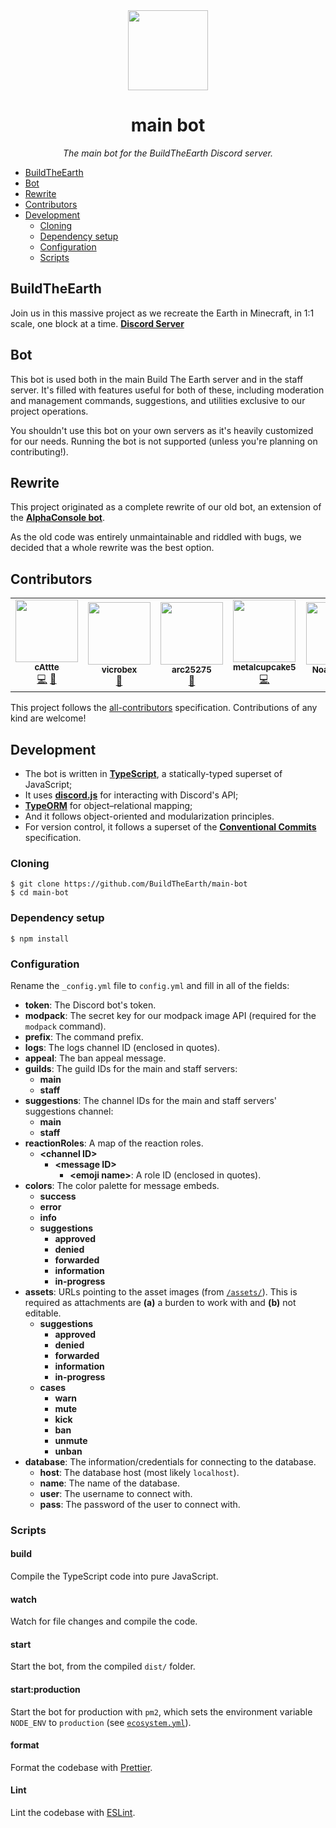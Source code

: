 <div align="center">

<img width="128" src="https://buildtheearth.net/assets/img/site-logo-animated.gif" />

# main bot

_The main bot for the BuildTheEarth Discord server._

</div>

-   [BuildTheEarth](#BuildTheEarth)
-   [Bot](#Bot)
-   [Rewrite](#Rewrite)
-   [Contributors](#Contributors)
-   [Development](#Development)
    -   [Cloning](#Cloning)
    -   [Dependency setup](#Dependency-setup)
    -   [Configuration](#Configuration)
    -   [Scripts](#Scripts)

## BuildTheEarth

Join us in this massive project as we recreate the Earth in Minecraft, in 1:1 scale, one block at a time. [**Discord Server**](https://discord.gg/QEkPmBy)

## Bot

This bot is used both in the main Build The Earth server and in the staff server. It's filled with features useful for both of these, including moderation and management commands, suggestions, and utilities exclusive to our project operations.

You shouldn't use this bot on your own servers as it's heavily customized for our needs. Running the bot is not supported (unless you're planning on contributing!).

## Rewrite

This project originated as a complete rewrite of our old bot, an extension of the **[AlphaConsole bot](https://github.com/AlphaConsole/AlphaConsoleBot/)**.

As the old code was entirely unmaintainable and riddled with bugs, we decided that a whole rewrite was the best option.

## Contributors

<!-- prettier-ignore-start -->
<!-- ALL-CONTRIBUTORS-LIST:START - Do not remove or modify this section -->
<!-- prettier-ignore-start -->
<!-- markdownlint-disable -->
<table>
  <tr>
    <td align="center"><a href="https://github.com/cAttte"><img src="https://avatars0.githubusercontent.com/u/26514199?v=4" width="100px;" alt=""/><br /><sub><b>cAttte</b></sub></a><br /><a href="https://github.com/BuildTheEarth/main-bot/commits?author=cAttte" title="Code">💻</a> <a href="#projectManagement-cAttte" title="Project Management">📆</a></td>
    <td align="center"><a href="https://github.com/vicrobex"><img src="https://avatars1.githubusercontent.com/u/56770982?v=4" width="100px;" alt=""/><br /><sub><b>vicrobex</b></sub></a><br /><a href="#design-vicrobex" title="Design">🎨</a></td>
    <td align="center"><a href="https://github.com/arc25275"><img src="https://avatars2.githubusercontent.com/u/55003876?v=4" width="100px;" alt=""/><br /><sub><b>arc25275</b></sub></a><br /><a href="#ideas-arc25275" title="Ideas, Planning, & Feedback">🤔</a></td>
    <td align="center"><a href="http://sky.shiiyu.moe"><img src="https://avatars0.githubusercontent.com/u/43897385?v=4" width="100px;" alt=""/><br /><sub><b>metalcupcake5</b></sub></a><br /><a href="https://github.com/BuildTheEarth/main-bot/commits?author=metalcupcake5" title="Code">💻</a></td>
    <td align="center"><a href="http://noahhusby.com"><img src="https://avatars3.githubusercontent.com/u/32528627?v=4" width="100px;" alt=""/><br /><sub><b>Noah Husby</b></sub></a><br /><a href="#projectManagement-noahhusby" title="Project Management">📆</a></td>
  </tr>
</table>

<!-- markdownlint-enable -->
<!-- prettier-ignore-end -->

<!-- ALL-CONTRIBUTORS-LIST:END -->
<!-- prettier-ignore-end -->

This project follows the [all-contributors](https://allcontributors.org) specification. Contributions of any kind are welcome!

## Development

-   The bot is written in **[TypeScript](https://www.typescriptlang.org/)**, a statically-typed superset of JavaScript;
-   It uses **[discord.js](http://discord.js.org/)** for interacting with Discord's API;
-   **[TypeORM](https://typeorm.io/)** for object–relational mapping;
-   And it follows object-oriented and modularization principles.
-   For version control, it follows a superset of the **[Conventional Commits](https://www.conventionalcommits.org/en/v1.0.0/)** specification.

### Cloning

    $ git clone https://github.com/BuildTheEarth/main-bot
    $ cd main-bot

### Dependency setup

    $ npm install

### Configuration

Rename the `_config.yml` file to `config.yml` and fill in all of the fields:

-   **token**: The Discord bot's token.
-   **modpack**: The secret key for our modpack image API (required for the `modpack` command).
-   **prefix**: The command prefix.
-   **logs**: The logs channel ID (enclosed in quotes).
-   **appeal**: The ban appeal message.
-   **guilds**: The guild IDs for the main and staff servers:
    -   **main**
    -   **staff**
-   **suggestions**: The channel IDs for the main and staff servers' suggestions channel:
    -   **main**
    -   **staff**
-   **reactionRoles**: A map of the reaction roles.
    -   **\<channel ID>**
        -   **\<message ID>**
            -   **\<emoji name>**: A role ID (enclosed in quotes).
-   **colors**: The color palette for message embeds.
    -   **success**
    -   **error**
    -   **info**
    -   **suggestions**
        -   **approved**
        -   **denied**
        -   **forwarded**
        -   **information**
        -   **in-progress**
-   **assets**: URLs pointing to the asset images (from [`/assets/`](https://github.com/BuildTheEarth/main-bot/tree/main/assets)). This is required as attachments are **(a)** a burden to work with and **(b)** not editable.
    -   **suggestions**
        -   **approved**
        -   **denied**
        -   **forwarded**
        -   **information**
        -   **in-progress**
    -   **cases**
        -   **warn**
        -   **mute**
        -   **kick**
        -   **ban**
        -   **unmute**
        -   **unban**
-   **database**: The information/credentials for connecting to the database.
    -   **host**: The database host (most likely `localhost`).
    -   **name**: The name of the database.
    -   **user**: The username to connect with.
    -   **pass**: The password of the user to connect with.

### Scripts

#### build

Compile the TypeScript code into pure JavaScript.

#### watch

Watch for file changes and compile the code.

#### start

Start the bot, from the compiled `dist/` folder.

#### start:production

Start the bot for production with `pm2`, which sets the environment variable `NODE_ENV` to `production` (see [`ecosystem.yml`](ecosystem.yml)).

#### format

Format the codebase with [Prettier](https://prettier.io/).

#### Lint

Lint the codebase with [ESLint](https://eslint.org/).

